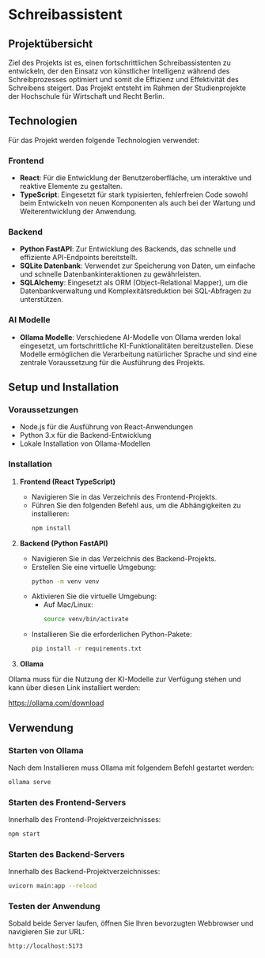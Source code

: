 # Schreibassistent

## Projektübersicht

Ziel des Projekts ist es, einen fortschrittlichen Schreibassistenten zu entwickeln, der den Einsatz von künstlicher Intelligenz während des Schreibprozesses optimiert und somit die Effizienz und Effektivität des Schreibens steigert. Das Projekt entsteht im Rahmen der Studienprojekte der Hochschule für Wirtschaft und Recht Berlin.


## Technologien

Für das Projekt werden folgende Technologien verwendet: 

### Frontend
- **React**: Für die Entwicklung der Benutzeroberfläche, um interaktive und reaktive Elemente zu gestalten.
- **TypeScript**: Eingesetzt für stark typisierten, fehlerfreien Code sowohl beim Entwickeln von neuen Komponenten als auch bei der Wartung und Weiterentwicklung der Anwendung.

### Backend
- **Python FastAPI**: Zur Entwicklung des Backends, das schnelle und effiziente API-Endpoints bereitstellt.
- **SQLite Datenbank**: Verwendet zur Speicherung von Daten, um einfache und schnelle Datenbankinteraktionen zu gewährleisten.
- **SQLAlchemy**: Eingesetzt als ORM (Object-Relational Mapper), um die Datenbankverwaltung und Komplexitätsreduktion bei SQL-Abfragen zu unterstützen.

### AI Modelle
- **Ollama Modelle**: Verschiedene AI-Modelle von Ollama werden lokal eingesetzt, um fortschrittliche KI-Funktionalitäten bereitzustellen. Diese Modelle ermöglichen die Verarbeitung natürlicher Sprache und sind eine zentrale Voraussetzung für die Ausführung des Projekts.

## Setup und Installation

### Voraussetzungen

- Node.js für die Ausführung von React-Anwendungen
- Python 3.x für die Backend-Entwicklung
- Lokale Installation von Ollama-Modellen

### Installation

1. **Frontend (React TypeScript)**
   - Navigieren Sie in das Verzeichnis des Frontend-Projekts.
   - Führen Sie den folgenden Befehl aus, um die Abhängigkeiten zu installieren:
     ```bash
     npm install
     ```

2. **Backend (Python FastAPI)**
   - Navigieren Sie in das Verzeichnis des Backend-Projekts.
   - Erstellen Sie eine virtuelle Umgebung:
     ```bash
     python -m venv venv
     ```
   - Aktivieren Sie die virtuelle Umgebung:
     - Auf Mac/Linux:
       ```bash
       source venv/bin/activate
       ```
   - Installieren Sie die erforderlichen Python-Pakete:
     ```bash
     pip install -r requirements.txt
     ```

  3. **Ollama**

  Ollama muss für die Nutzung der KI-Modelle zur Verfügung stehen und kann über diesen Link installiert werden:

  https://ollama.com/download

  

## Verwendung

### Starten von Ollama

Nach dem Installieren muss Ollama mit folgendem Befehl gestartet werden: 

  ```bash
  ollama serve
  ```

### Starten des Frontend-Servers

Innerhalb des Frontend-Projektverzeichnisses:
```bash
npm start
```

### Starten des Backend-Servers

Innerhalb des Backend-Projektverzeichnisses:
```bash
uvicorn main:app --reload
```

### Testen der Anwendung

Sobald beide Server laufen, öffnen Sie Ihren bevorzugten Webbrowser und navigieren Sie zur URL:
```
http://localhost:5173
```

